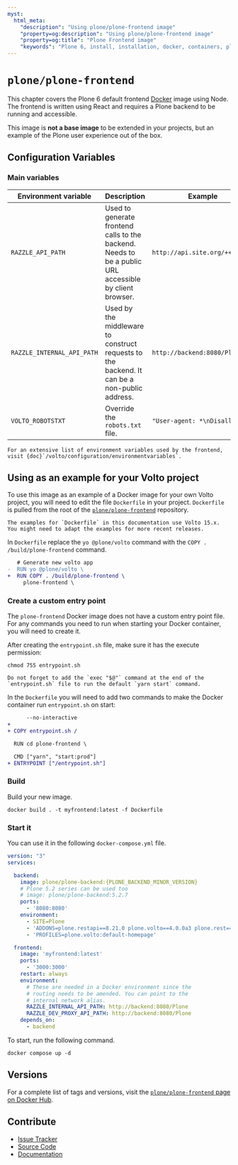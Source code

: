 ```yaml
---
myst:
  html_meta:
    "description": "Using plone/plone-frontend image"
    "property=og:description": "Using plone/plone-frontend image"
    "property=og:title": "Plone Frontend image"
    "keywords": "Plone 6, install, installation, docker, containers, plone/plone-frontend"
---
```


# `plone/plone-frontend`

This chapter covers the Plone 6 default frontend [Docker](https://www.docker.com/) image using Node.
The frontend is written using React and requires a Plone backend to be running and accessible.

This image is **not a base image** to be extended in your projects, but an example of the Plone user experience out of the box.


## Configuration Variables


### Main variables


| Environment variable | Description | Example |
| --- | --- | --- |
| `RAZZLE_API_PATH` | Used to generate frontend calls to the backend. Needs to be a public URL accessible by client browser. | `http://api.site.org/++api++/` |
| `RAZZLE_INTERNAL_API_PATH` | Used by the middleware to construct requests to the backend. It can be a non-public address. | `http://backend:8080/Plone` |
| `VOLTO_ROBOTSTXT` | Override the `robots.txt` file. | `"User-agent: *\nDisallow: "` |

```{note}
For an extensive list of environment variables used by the frontend, visit {doc}`/volto/configuration/environmentvariables`.
```


## Using as an example for your Volto project

To use this image as an example of a Docker image for your own Volto project, you will need to edit the file `Dockerfile` in your project.
`Dockerfile` is pulled from the root of the [`plone/plone-frontend`](https://github.com/plone/plone-frontend/) repository.

```{note}
The examples for `Dockerfile` in this documentation use Volto 15.x.
You might need to adapt the examples for more recent releases.
```

In `Dockerfile` replace the `yo @plone/volto` command with the `COPY . /build/plone-frontend` command.

```diff
   # Generate new volto app
-  RUN yo @plone/volto \
+  RUN COPY . /build/plone-frontend \
     plone-frontend \
```

### Create a custom entry point

The `plone-frontend` Docker image does not have a custom entry point file.
For any commands you need to run when starting your Docker container, you will need to create it.

After creating the `entrypoint.sh` file, make sure it has the execute permission:

```shell
chmod 755 entrypoint.sh
```

```{note}
Do not forget to add the `exec "$@"` command at the end of the `entrypoint.sh` file to run the default `yarn start` command.
```

In the `Dockerfile` you will need to add two commands to make the Docker container run `entrypoint.sh` on start:

```diff
      --no-interactive
+
+ COPY entrypoint.sh /

  RUN cd plone-frontend \
```

```diff
  CMD ["yarn", "start:prod"]
+ ENTRYPOINT ["/entrypoint.sh"]
```


### Build

Build your new image.

```shell
docker build . -t myfrontend:latest -f Dockerfile
```


### Start it

You can use it in the following `docker-compose.yml` file.

```yaml
version: "3"
services:

  backend:
    image: plone/plone-backend:{PLONE_BACKEND_MINOR_VERSION}
    # Plone 5.2 series can be used too
    # image: plone/plone-backend:5.2.7
    ports:
      - '8080:8080'
    environment:
      - SITE=Plone
      - 'ADDONS=plone.restapi==8.21.0 plone.volto==4.0.0a3 plone.rest==2.0.0a2 plone.app.iterate==4.0.2 plone.app.vocabularies==4.3.0'
      - 'PROFILES=plone.volto:default-homepage'

  frontend:
    image: 'myfrontend:latest'
    ports:
      - '3000:3000'
    restart: always
    environment:
      # These are needed in a Docker environment since the
      # routing needs to be amended. You can point to the
      # internal network alias.
      RAZZLE_INTERNAL_API_PATH: http://backend:8080/Plone
      RAZZLE_DEV_PROXY_API_PATH: http://backend:8080/Plone
    depends_on:
      - backend
```

To start, run the following command.

```shell
docker compose up -d
```


## Versions

For a complete list of tags and versions, visit the [`plone/plone-frontend` page on Docker Hub](https://hub.docker.com/r/plone/plone-frontend).


## Contribute

- [Issue Tracker](https://github.com/plone/plone-frontend/issues)
- [Source Code](https://github.com/plone/plone-frontend/)
- [Documentation](https://github.com/plone/plone-frontend/)
